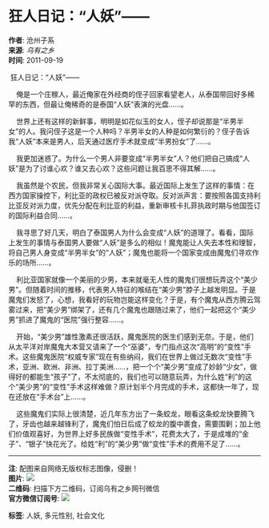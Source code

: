 # 狂人日记：“人妖”——

**作者**: 沧州子系  
**来源**: _乌有之乡_  
**时间**: 2011-09-19  

 狂人日记：“人妖”——

    俺是一个庄稼人，最近俺家在外经商的侄子回家看望老人，从泰国带回好多稀罕的东西，但最让俺稀奇的是泰国“人妖”表演的光盘……。

    世界上还有这样的新鲜事，明明是如花似玉的女人，侄子却说那是“半男半女”的人。我问侄子这是一个人种吗？半男半女的人种是如何繁衍的？侄子告诉我“人妖”本来是男人，后天通过医疗手术就变成“半男扮女”了……。

    我更加迷惑了。为什么一个男人非要变成“半男半女”人？他们把自己搞成“人妖”是为了讨谁心欢？谁又去心欢？这些问题让我百思不得其解……。

    我虽然是个农民，但我非常关心国际大事。最近国际上发生了这样的事情：在西方国家操控下，利比亚的政权已被反对派夺取。反对派声言：要按照各国支持利比亚反对派力度，优先分配在利比亚的利益，重新审核卡扎菲执政时期与他国签订的国际利益合同……。

    我寻思了好几天，明白了泰国男人为什么会变成“人妖”的道理了。看看，国际上发生的事情与泰国男人要做“人妖”是多么的相似！魔鬼能让人失去本性和理智，将自己男人身变成“半男半女”的“人妖”；魔鬼也能将一个国家变成由魔鬼们寻欢作乐的场所……。

    利比亚国家就像一个美丽的少男，本来就毫无人性的魔鬼们很想玩弄这个“美少男”。但随着时间的推移，代表男人特征的喉结在“美少男”脖子上越发明显。于是魔鬼们发怒了，心想，我看好的玩物岂能这样变化？于是，有个魔鬼从西方腾云驾雾过来，把“美少男”绑架了，还有几个魔鬼也跟随过来了，他们一起把这个“美少男”抓进了魔鬼的“医院”强行整容……。

    开始，“美少男”雄性激素还很活跃，魔鬼医院的医生们感到无奈。于是，他们从太平洋对岸魔鬼大本营又请来了一个“巫婆”，专门指点这次“高明”的“变性”手术。这些魔鬼医院“权威专家”现在有些纳闷，我们在世界上做过无数次“变性”手术，亚洲、欧洲、非洲、拉丁美洲……，把一个个“美少男”变成了妙龄“少女”，做得好的都能生“孩子”了，不太彻底的，我们也可以随意玩弄，为什么姓“利”的这个“美少男”的“变性”手术这样难做？原计划半个月完成的手术，这都快一年了，现在还放在“手术台”上……。

    这些魔鬼们实际上很清楚，近几年东方出了一条蛟龙，眼看这条蛟龙快要腾飞了，牙齿也越来越锋利了，魔鬼们怕日后成了蛟龙的腹中裹食，需要围剿；加上他们价值观喜好，为世界上好多民族做“变性手术”，花费太大了，于是成堆的“金子”、“银子”快花光了。给姓“利”的“美少男”做“变性”手术的费用不足了……。

---

**注**: 配图来自网络无版权标志图像，侵删！  
**图片**: ![](http://w.hs1921.com/images/rewardQr.png)  
**二维码**: 扫描下方二维码，订阅乌有之乡网刊微信  
**官方微信订阅号**: ![](http://w.hs1921.com/skin/wywk/images/img_weixin.jpg)  

**标签**: 人妖, 多元性别, 社会文化